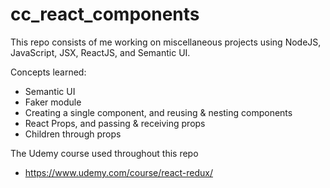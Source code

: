 # cc_react_components

This repo consists of me working on miscellaneous projects using NodeJS, JavaScript, JSX, ReactJS, and Semantic UI.

Concepts learned:
- Semantic UI
- Faker module
- Creating a single component, and reusing & nesting components
- React Props, and passing & receiving props
- Children through props

The Udemy course used throughout this repo
-   https://www.udemy.com/course/react-redux/
